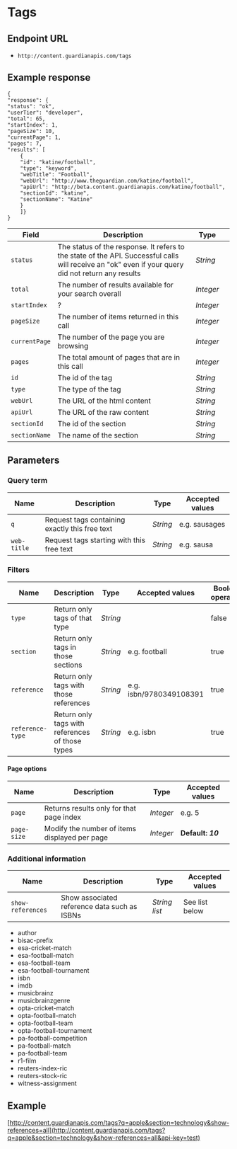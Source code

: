 Tags 
=======

## Endpoint URL
* `http://content.guardianapis.com/tags`

## Example response
    {
    "response": {
    "status": "ok",
    "userTier": "developer",
    "total": 65,
    "startIndex": 1,
    "pageSize": 10,
    "currentPage": 1,
    "pages": 7,
    "results": [
        {
        "id": "katine/football",
        "type": "keyword",
        "webTitle": "Football",
        "webUrl": "http://www.theguardian.com/katine/football",
        "apiUrl": "http://beta.content.guardianapis.com/katine/football",
        "sectionId": "katine",
        "sectionName": "Katine"
        }
        ]}
    }

Field  | Description | Type |  |
------ | ----------- | ---- |--|
`status` | The status of the response. It refers to the state of the API. Successful calls will receive an "ok" even if your query did not return any results |  *String*
`total` |  The number of results available for your search overall | *Integer*
`startIndex` | ? |  *Integer*
`pageSize` | The number of items returned in this call |  *Integer*
`currentPage` | The number of the page you are browsing | *Integer*
`pages` | The total amount of pages that are in this call | *Integer*
`id` | The id of the tag | *String*
`type` | The type of the tag |  *String*
`webUrl` | The URL of the html content | *String*
`apiUrl` | The URL of the raw content | *String*
`sectionId` | The id of the section |  *String*
`sectionName` | The name of the section |  *String*


## Parameters

### Query term

| Name        | Description                                    | Type     | Accepted values |
|-------------|------------------------------------------------|----------|-----------------|
| `q`         | Request tags containing exactly this free text | *String* | e.g. sausages   |
| `web-title` | Request tags starting with this free text      | *String* | e.g. sausa      |

### Filters

| Name             | Description                                     | Type     | Accepted values         | Boolean operators |
|------------------|-------------------------------------------------|----------|-------------------------|-------------------|
| `type`           | Return only tags of that type                   | *String* |                         | false             |
| `section`        | Return only tags in those sections              | *String* | e.g. football           | true              |
| `reference`      | Return only tags with those references          | *String* | e.g. isbn/9780349108391 | true              |
| `reference-type` | Return only tags with references of those types | *String* | e.g. isbn               | true              |

#### Page options

| Name        | Description                                   | Type      | Accepted values   |
|-------------|-----------------------------------------------|-----------|-------------------|
| `page`      | Returns results only for that page index      | *Integer* | e.g. 5            |
| `page-size` | Modify the number of items displayed per page | *Integer* | __Default: *10*__ |

### Additional information

| Name              | Description                                  | Type          | Accepted values |
|-------------------|----------------------------------------------|---------------|-----------------|
| `show-references` | Show associated reference data such as ISBNs | *String list* | See list below  |

* author
* bisac-prefix
* esa-cricket-match
* esa-football-match
* esa-football-team
* esa-football-tournament
* isbn
* imdb
* musicbrainz
* musicbrainzgenre
* opta-cricket-match
* opta-football-match
* opta-football-team
* opta-football-tournament
* pa-football-competition
* pa-football-match
* pa-football-team
* r1-film
* reuters-index-ric
* reuters-stock-ric
* witness-assignment

## Example

[http://content.guardianapis.com/tags?q=apple&section=technology&show-references=all](http://content.guardianapis.com/tags?q=apple&section=technology&show-references=all&api-key=test)
